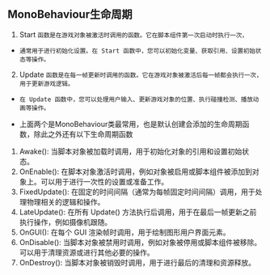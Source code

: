 ## MonoBehaviour生命周期
1. Start `函数是在游戏对象被激活时调用的函数。它在脚本组件第一次启动时执行一次，`
* `通常用于进行初始化设置。在 Start 函数中，您可以初始化变量、获取引用、设置初始状态等操作。`
2. Update `函数是在每一帧更新时调用的函数。它在游戏对象被激活后每一帧都会执行一次，用于更新游戏逻辑。`
* `在 Update 函数中，您可以处理用户输入、更新游戏对象的位置、执行碰撞检测、播放动画等操作。`

* 上面两个是MonoBehaviour类最常用，也是默认创建会添加的生命周期函数，除此之外还有以下生命周期函数
1. Awake(): 当脚本对象被加载时调用，用于初始化对象的引用和设置初始状态。
2. OnEnable(): 在脚本对象激活时调用，例如对象被启用或脚本组件被添加到对象上。可以用于进行一次性的设置或准备工作。
3. FixedUpdate(): 在固定的时间间隔（通常为每帧固定时间间隔）调用，用于处理物理相关的逻辑和操作。
4. LateUpdate(): 在所有 Update() 方法执行后调用，用于在最后一帧更新之前执行操作，例如摄像机跟随。
5. OnGUI(): 在每个 GUI 渲染帧时调用，用于绘制图形用户界面元素。
6. OnDisable(): 当脚本对象被禁用时调用，例如对象被停用或脚本组件被移除。可以用于清理资源或进行其他必要的操作。
7. OnDestroy(): 当脚本对象被销毁时调用，用于进行最后的清理和资源释放。



